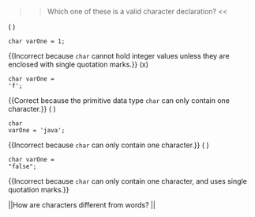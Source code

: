 >>Which one of these is a valid character declaration? <<

( ) <pre><code>char varOne = 1;</code></pre> {{Incorrect because <code>char</code> cannot hold integer values unless they are enclosed with single quotation marks.}}
(x) <pre><code>char varOne = 'f';</code></pre> {{Correct because the primitive data type <code>char</code> can only contain one character.}}
( ) <pre><code>char varOne = 'java';</code></pre> {{Incorrect because <code>char</code> can only contain one character.}}
( ) <pre><code>char varOne = "false";</code></pre> {{Incorrect because <code>char</code> can only contain one character, and uses single quotation marks.}}

||How are characters different from words? ||
